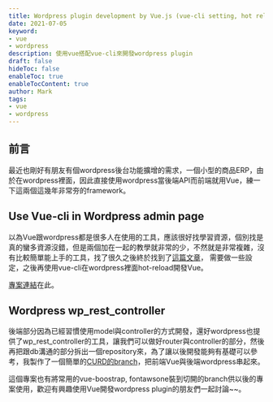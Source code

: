 ```yaml
---
title: Wordpress plugin development by Vue.js (vue-cli setting, hot reload)
date: 2021-07-05
keyword:
- vue
- wordpress
description: 使用vue搭配vue-cli來開發wordpress plugin
draft: false
hideToc: false
enableToc: true
enableTocContent: true
author: Mark
tags:
- vue
- wordpress
---
```


## 前言

​	最近也剛好有朋友有個wordpress後台功能擴增的需求，一個小型的商品ERP，由於在wordpress裡面，因此直接使用wordpress當後端API而前端就用Vue，練一下這兩個這幾年非常夯的framework。

## Use Vue-cli in Wordpress admin page

以為Vue跟wordpress都是很多人在使用的工具，應該很好找學習資源，個別找是真的蠻多資源沒錯，但是兩個加在一起的教學就非常的少，不然就是非常複雜，沒有比較簡單能上手的工具，找了很久之後終於找到了[這篇文章](https://devs-group.medium.com/wordpress-vue-js-with-webpack-and-hot-reload-7c4faea9d0d9)， 需要做一些設定，之後再使用vue-cli在wordpress裡面hot-reload開發Vue。 

[專案連結](https://github.com/MarkWengSTR/wordpress-vue2-starter)在此。

## Wordpress wp_rest_controller

後端部分因為已經習慣使用model與controller的方式開發，還好wordpress也提供了wp_rest_controller的工具，讓我們可以做好router與controller的部分，然後再把跟db溝通的部分拆出一個repository來，為了讓以後開發能夠有基礎可以參考，我製作了一個簡單的[CURD的branch](https://github.com/MarkWengSTR/wordpress-vue2-starter/tree/study/full-CRUD)，把前端Vue與後端wordpress串起來。

這個專案也有將常用的vue-boostrap, fontawsone裝到切開的branch供以後的專案使用，歡迎有興趣使用Vue開發wordpress plugin的朋友們一起討論~~。

